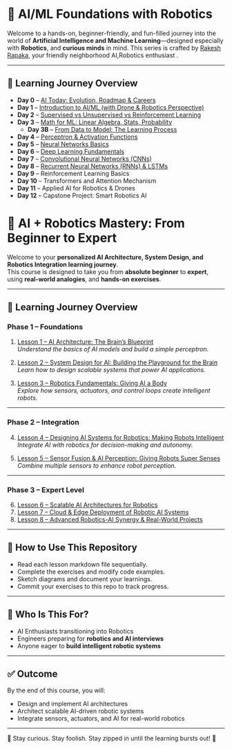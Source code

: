 # 🤖 AI/ML Foundations with Robotics  

Welcome to a hands-on, beginner-friendly, and fun-filled journey into the world of **Artificial Intelligence and Machine Learning**—designed especially with **Robotics**, and **curious minds** in mind. This series is crafted by [Rakesh Rapaka](https://www.linkedin.com/in/rakeshrapaka/), your friendly neighborhood AI,Robotics enthusiast .

---

## 📅 Learning Journey Overview


- **Day 0** – [AI Today: Evolution, Roadmap & Careers](/Day0_Intro.md)
- **Day 1** – [Introduction to AI/ML (with Drone & Robotics Perspective)](/Lesson1/Lesson1_JusBegin.md) 
- **Day 2** – [Supervised vs Unsupervised vs Reinforcement Learning](/Lesson2/Lesson2_B.md)
- **Day 3** – [Math for ML: Linear Algebra, Stats, Probability](/Lesson3/Lesson3_Basic.md) 
  - **Day 3B** – [From Data to Model: The Learning Process](/Lesson3/Lesson3B_Basic.md)  
- **Day 4** – [Perceptron & Activation Functions](/Lesson4/Perceptron_n_Activation%20Functions.md) 
- **Day 5** – [Neural Networks Basics](/Lesson5/Neural%20Networks%20Basics.md)
- **Day 6** – [Deep Learning Fundamentals](/Lesson6/Deep%20Learning%20Fundamentals.md)
- **Day 7** – [Convolutional Neural Networks (CNNs)](/Lesson7/Convolutional%20Neural%20Networks.md) 
- **Day 8** – [Recurrent Neural Networks (RNNs) & LSTMs](/Lesson8/day8_rnn_lstm.md) 
- **Day 9** – Reinforcement Learning Basics  
- **Day 10** – Transformers and Attention Mechanism  
- **Day 11** – Applied AI for Robotics & Drones  
- **Day 12** – Capstone Project: Smart Robotics AI

# 🚀 AI + Robotics Mastery: From Beginner to Expert

Welcome to your **personalized AI Architecture, System Design, and Robotics Integration learning journey**.  
This course is designed to take you from **absolute beginner** to **expert**, using  **real-world analogies**, and **hands-on exercises**.

---

## 📅 Learning Journey Overview

### **Phase 1 – Foundations**
1. [Lesson 1 – AI Architecture: The Brain’s Blueprint](/Lesson1/Lesson1_JusBegin.md)  
   *Understand the basics of AI models and build a simple perceptron.*

2. [Lesson 2 – System Design for AI: Building the Playground for the Brain](/Lesson2/SystemDesign_for_AI_Advance.md)  
   *Learn how to design scalable systems that power AI applications.*

3. [Lesson 3 – Robotics Fundamentals: Giving AI a Body](/Lesson3/Giving_AI_Body_Advance.md)  
   *Explore how sensors, actuators, and control loops create intelligent robots.*

---

### **Phase 2 – Integration**
4. [Lesson 4 – Designing AI Systems for Robotics: Making Robots Intelligent](/Lesson4/Designing_AI_Systems_for_Robotics_Advance.md)  
   *Integrate AI with robotics for decision-making and autonomy.*

5. [Lesson 5 – Sensor Fusion & AI Perception: Giving Robots Super Senses](/Lesson5/SensorFusion_And_AIPerception_Advance.md)  
   *Combine multiple sensors to enhance robot perception.*

---

### **Phase 3 – Expert Level** 
6. [Lesson 6 – Scalable AI Architectures for Robotics](/Lesson6/ScalableAI_Architectures_Robotics_Advance.md) 
7. [Lesson 7 – Cloud & Edge Deployment of Robotic AI Systems](/Lesson7/Cloud_And_EdgeDeployment_Robotic_AISystems_Advance.md)  
8. [Lesson 8 – Advanced Robotics-AI Synergy & Real-World Projects](/Lesson8/Obotics-AI_Synergy_Advance.md)  

---

## 🧠 How to Use This Repository
- Read each lesson markdown file sequentially.
- Complete the exercises and modify code examples.
- Sketch diagrams and document your learnings.
- Commit your exercises to this repo to track progress.

---

## 🎯 Who Is This For?
- AI Enthusiasts transitioning into Robotics  
- Engineers preparing for **robotics and AI interviews**  
- Anyone eager to **build intelligent robotic systems**

---

## ✅ Outcome
By the end of this course, you will:
- Design and implement AI architectures  
- Architect scalable AI-driven robotic systems  
- Integrate sensors, actuators, and AI for real-world robotics

---

🎯 Stay curious. Stay foolish. Stay zipped in until the learning bursts out! 🚀  
</details>



